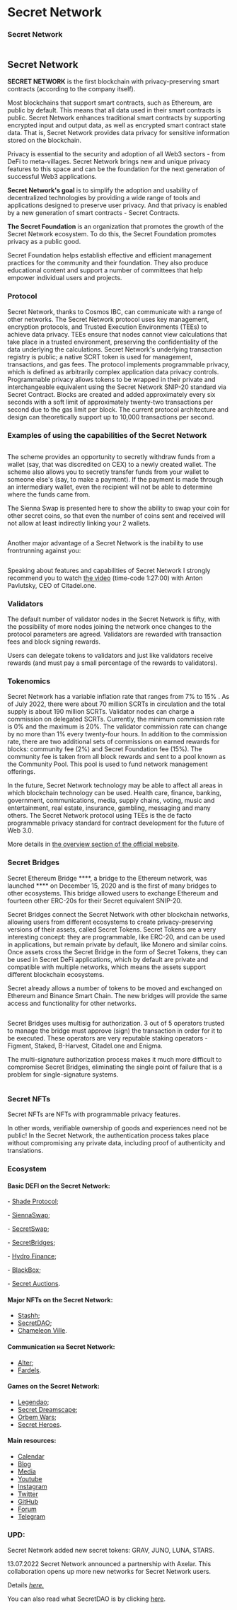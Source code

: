 # Secret Network

### Secret Network

<figure><img src="../.gitbook/assets/image (12).png" alt=""><figcaption></figcaption></figure>

## Secret Network

**SECRET NETWORK** is the first blockchain with privacy-preserving smart contracts (according to the company itself).

Most blockchains that support smart contracts, such as Ethereum, are public by default. This means that all data used in their smart contracts is public. Secret Network enhances traditional smart contracts by supporting encrypted input and output data, as well as encrypted smart contract state data. That is, Secret Network provides data privacy for sensitive information stored on the blockchain.

Privacy is essential to the security and adoption of all Web3 sectors - from DeFi to meta-villages. Secret Network brings new and unique privacy features to this space and can be the foundation for the next generation of successful Web3 applications.

**Secret Network's goal** is to simplify the adoption and usability of decentralized technologies by providing a wide range of tools and applications designed to preserve user privacy. And that privacy is enabled by a new generation of smart contracts - Secret Contracts.

**The Secret Foundation** is an organization that promotes the growth of the Secret Network ecosystem. To do this, the Secret Foundation promotes privacy as a public good.

Secret Foundation helps establish effective and efficient management practices for the community and their foundation. They also produce educational content and support a number of committees that help empower individual users and projects.

### **Protocol**

Secret Network, thanks to Cosmos IBC, can communicate with a range of other networks. The Secret Network protocol uses key management, encryption protocols, and Trusted Execution Environments (TEEs) to achieve data privacy. TEEs ensure that nodes cannot view calculations that take place in a trusted environment, preserving the confidentiality of the data underlying the calculations. Secret Network's underlying transaction registry is public; a native SCRT token is used for management, transactions, and gas fees. The protocol implements programmable privacy, which is defined as arbitrarily complex application data privacy controls. Programmable privacy allows tokens to be wrapped in their private and interchangeable equivalent using the Secret Network SNIP-20 standard via Secret Contract. Blocks are created and added approximately every six seconds with a soft limit of approximately twenty-two transactions per second due to the gas limit per block. The current protocol architecture and design can theoretically support up to 10,000 transactions per second.



### **Examples of using the capabilities of the Secret Network**

<figure><img src="../.gitbook/assets/image (15) (1).png" alt=""><figcaption></figcaption></figure>

The scheme provides an opportunity to secretly withdraw funds from a wallet (say, that was discredited on CEX) to a newly created wallet. The scheme also allows you to secretly transfer funds from your wallet to someone else's (say, to make a payment). If the payment is made through an intermediary wallet, even the recipient will not be able to determine where the funds came from.

The Sienna Swap is presented here to show the ability to swap your coin for other secret coins, so that even the number of coins sent and received will not allow at least indirectly linking your 2 wallets.

<figure><img src="../.gitbook/assets/image (43) (1).png" alt=""><figcaption></figcaption></figure>

Another major advantage of a Secret Network is the inability to use frontrunning against you:

<figure><img src="../.gitbook/assets/image (40).png" alt=""><figcaption></figcaption></figure>

Speaking about features and capabilities of Secret Network I strongly recommend you to watch [the video](https://www.youtube.com/watch?v=LVopimoM8Jk) (time-code 1:27:00) with Anton Pavlutsky, CEO of Citadel.one.

### **Validators**

The default number of validator nodes in the Secret Network is fifty, with the possibility of more nodes joining the network once changes to the protocol parameters are agreed. Validators are rewarded with transaction fees and block signing rewards.

Users can delegate tokens to validators and just like validators receive rewards (and must pay a small percentage of the rewards to validators).

### **Tokenomics**

Secret Network has a variable inflation rate that ranges from 7% to 15% . As of July 2022, there were about 70 million SCRTs in circulation and the total supply is about 190 million SCRTs. Validator nodes can charge a commission on delegated SCRTs. Currently, the minimum commission rate is 0% and the maximum is 20%. The validator commission rate can change by no more than 1% every twenty-four hours. In addition to the commission rate, there are two additional sets of commissions on earned rewards for blocks: community fee (2%) and Secret Foundation fee (15%). The community fee is taken from all block rewards and sent to a pool known as the Community Pool. This pool is used to fund network management offerings.

In the future, Secret Network technology may be able to affect all areas in which blockchain technology can be used. Health care, finance, banking, government, communications, media, supply chains, voting, music and entertainment, real estate, insurance, gambling, messaging and many others. The Secret Network protocol using TEEs is the de facto programmable privacy standard for contract development for the future of Web 3.0.

More details in [the overview section of the official website](https://scrt.network/about/about-secret-network/).

### **Secret Bridges**

Secret Ethereum Bridge \*\*\*\*, a bridge to the Ethereum network, was launched \*\*\*\* on December 15, 2020 and is the first of many bridges to other ecosystems. This bridge allowed users to exchange Ethereum and fourteen other ERC-20s for their Secret equivalent SNIP-20.

Secret Bridges connect the Secret Network with other blockchain networks, allowing users from different ecosystems to create privacy-preserving versions of their assets, called Secret Tokens. Secret Tokens are a very interesting concept: they are programmable, like ERC-20, and can be used in applications, but remain private by default, like Monero and similar coins. Once assets cross the Secret Bridge in the form of Secret Tokens, they can be used in Secret DeFi applications, which by default are private and compatible with multiple networks, which means the assets support different blockchain ecosystems.

Secret already allows a number of tokens to be moved and exchanged on Ethereum and Binance Smart Chain. The new bridges will provide the same access and functionality for other networks.

<figure><img src="../.gitbook/assets/image (23).png" alt=""><figcaption></figcaption></figure>

Secret Bridges uses multisig for authorization. 3 out of 5 operators trusted to manage the bridge must approve (sign) the transaction in order for it to be executed. These operators are very reputable staking operators - Figment, Staked, B-Harvest, Citadel.one and Enigma.

The multi-signature authorization process makes it much more difficult to compromise Secret Bridges, eliminating the single point of failure that is a problem for single-signature systems.

<figure><img src="../.gitbook/assets/image (38) (1).png" alt=""><figcaption></figcaption></figure>

### **Secret NFTs**

Secret NFTs are NFTs with programmable privacy features.

In other words, verifiable ownership of goods and experiences need not be public! In the Secret Network, the authentication process takes place without compromising any private data, including proof of authenticity and translations.

### **Ecosystem**

#### **Basic DEFI on the Secret Network:**

\- [Shade Protocol](https://shadeprotocol.io/);

\- [SiennaSwap](https://sienna.network/swap/);

\- [SecretSwap](https://secretswap.net/);

\- [SecretBridges](https://bridge.scrt.network/);

\- [Hydro Finance](https://hydro.finance/);

\- [BlackBox](https://blackbox.cash/);

\- [Secret Auctions](https://hydro.finance/).

#### **Major NFTs on the Secret Network:**

* [Stashh](https://stashh.io/);
* [SecretDAO](https://secretdao.com/);
* [Chameleon Ville](https://chameleonville.com/).

#### **Communication на Secret Network:**

* [Alter](https://chameleonville.com/);
* [Fardels](https://chameleonville.com/).

#### **Games on the Secret Network:**

* [Legendao](https://legendao.io/);
* [Secret Dreamscape](https://twitter.com/SCRTDreamscape);
* [Orbem Wars](https://twitter.com/DomeriumLabs);
* [Secret Heroes](https://secrethero.es/connect).

#### **Main resources:**

* [Calendar](https://secretcalendar.org/)
* [Blog](https://scrt.network/blog)
* [Media](https://scrt.network/media/features)
* [Youtube](https://www.youtube.com/channel/UCZPqj7h7mzjwuSfw\_UWxQPw)
* [Instagram](https://www.instagram.com/scrtnetwork/)
* [Twitter](https://twitter.com/SecretNetwork)
* [GitHub](https://github.com/SecretFoundation/SecretWebsite)
* [Forum](https://forum.scrt.network/)
* [Telegram](https://t.me/scrt\_russia)

### **UPD:**

Secret Network added new secret tokens: GRAV, JUNO, LUNA, STARS.

13.07.2022 Secret Network announced a partnership with Axelar. This collaboration opens up more new networks for Secret Network users.

Details [_here._](https://scrt.network/blog/secret-partners-with-axelar-network)

You can also read what SecretDAO is by clicking [here](https://medium.com/@natalie.shtangrat/%D1%81%D0%B5%D0%BA%D1%80%D0%B5%D1%82%D0%BD%D0%B0%D1%8F-%D1%84%D1%83%D0%BD%D0%BA%D1%86%D0%B8%D1%8F-secretdao-5f575a8cff2f).
